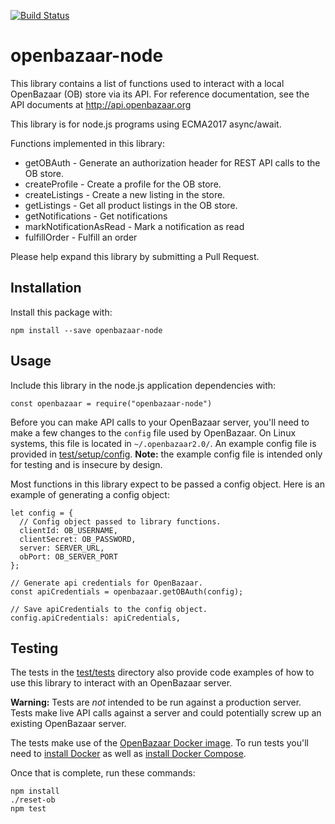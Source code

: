 [![Build Status](https://travis-ci.org/P2PVPS/openbazaar-node.svg?branch=master)](https://travis-ci.org/P2PVPS/openbazaar-node)

# openbazaar-node

This library contains a list of functions used to interact with a local
OpenBazaar (OB) store via its API. For reference documentation, see the API
documents at http://api.openbazaar.org

This library is for node.js programs using ECMA2017 async/await.

Functions implemented in this library:

* getOBAuth - Generate an authorization header for REST API calls to the OB store.
* createProfile - Create a profile for the OB store.
* createListings - Create a new listing in the store.
* getListings - Get all product listings in the OB store.
* getNotifications - Get notifications
* markNotificationAsRead - Mark a notification as read
* fulfillOrder - Fulfill an order




Please help expand this library by submitting a Pull Request.

## Installation

Install this package with:

`npm install --save openbazaar-node`

## Usage

Include this library in the node.js application dependencies with:

`const openbazaar = require("openbazaar-node")`

Before you can make API calls to your OpenBazaar server, you'll need to make a
few changes to the `config` file used by OpenBazaar. On Linux systems, this
file is located in `~/.openbazaar2.0/`. An example config file is provided
in [test/setup/config](test/setup/config). **Note:** the example config
file is intended only for testing and is insecure by design.

Most functions in this library expect to be passed a config object.
Here is an example of generating a config object:

```
let config = {
  // Config object passed to library functions.
  clientId: OB_USERNAME,
  clientSecret: OB_PASSWORD,
  server: SERVER_URL,
  obPort: OB_SERVER_PORT
};

// Generate api credentials for OpenBazaar.
const apiCredentials = openbazaar.getOBAuth(config);

// Save apiCredentials to the config object.
config.apiCredentials: apiCredentials,
```

## Testing
The tests in the [test/tests](test/tests) directory also provide code examples of
how to use this library to interact with an OpenBazaar server.

**Warning:** Tests are *not* intended to be run against a production server. Tests
make live API calls against a server and could potentially screw up an existing
OpenBazaar server.

The tests make use of the [OpenBazaar Docker image](https://hub.docker.com/r/openbazaar/server/).
To run tests you'll need to [install Docker](https://www.digitalocean.com/community/tutorials/how-to-install-and-use-docker-on-ubuntu-16-04)
as well as [install Docker Compose](https://www.digitalocean.com/community/tutorials/how-to-install-docker-compose-on-ubuntu-16-04).

Once that is complete, run these commands:
```
npm install
./reset-ob
npm test
```
